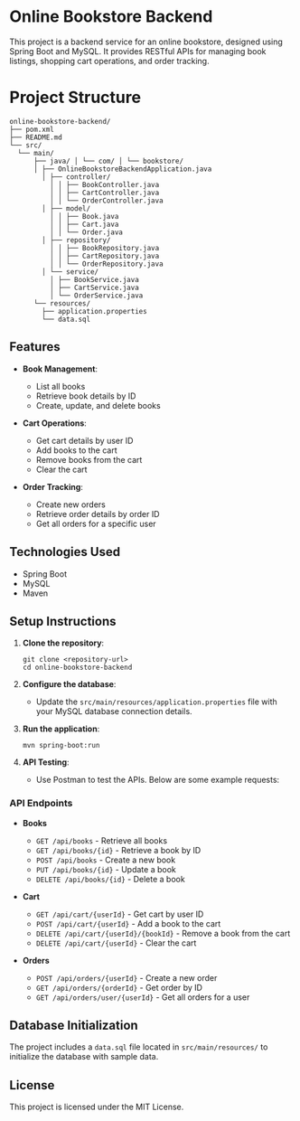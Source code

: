 # Online Bookstore Backend

This project is a backend service for an online bookstore, designed using Spring Boot and MySQL. It provides RESTful APIs for managing book listings, shopping cart operations, and order tracking.

# Project Structure

```
online-bookstore-backend/ 
├── pom.xml 
├── README.md 
└── src/ 
  └── main/ 
      ├── java/ │ └── com/ │ └── bookstore/ 
      │ ├── OnlineBookstoreBackendApplication.java 
        │ ├── controller/ 
          │ │ ├── BookController.java 
          │ │ ├── CartController.java 
          │ │ └── OrderController.java 
        │ ├── model/ 
          │ │ ├── Book.java 
          │ │ ├── Cart.java 
          │ │ └── Order.java 
        │ ├── repository/ 
          │ │ ├── BookRepository.java 
          │ │ ├── CartRepository.java 
          │ │ └── OrderRepository.java 
        │ └── service/ 
          │ ├── BookService.java 
          │ ├── CartService.java 
          │ └── OrderService.java 
      └── resources/ 
        ├── application.properties 
        └── data.sql
```

## Features

- **Book Management**: 
  - List all books
  - Retrieve book details by ID
  - Create, update, and delete books

- **Cart Operations**: 
  - Get cart details by user ID
  - Add books to the cart
  - Remove books from the cart
  - Clear the cart

- **Order Tracking**: 
  - Create new orders
  - Retrieve order details by order ID
  - Get all orders for a specific user

## Technologies Used

- Spring Boot
- MySQL
- Maven

## Setup Instructions

1. **Clone the repository**:
   ```
   git clone <repository-url>
   cd online-bookstore-backend
   ```

2. **Configure the database**:
   - Update the `src/main/resources/application.properties` file with your MySQL database connection details.

3. **Run the application**:
   ```
   mvn spring-boot:run
   ```

4. **API Testing**:
   - Use Postman to test the APIs. Below are some example requests:

### API Endpoints

- **Books**
  - `GET /api/books` - Retrieve all books
  - `GET /api/books/{id}` - Retrieve a book by ID
  - `POST /api/books` - Create a new book
  - `PUT /api/books/{id}` - Update a book
  - `DELETE /api/books/{id}` - Delete a book

- **Cart**
  - `GET /api/cart/{userId}` - Get cart by user ID
  - `POST /api/cart/{userId}` - Add a book to the cart
  - `DELETE /api/cart/{userId}/{bookId}` - Remove a book from the cart
  - `DELETE /api/cart/{userId}` - Clear the cart

- **Orders**
  - `POST /api/orders/{userId}` - Create a new order
  - `GET /api/orders/{orderId}` - Get order by ID
  - `GET /api/orders/user/{userId}` - Get all orders for a user

## Database Initialization

The project includes a `data.sql` file located in `src/main/resources/` to initialize the database with sample data.

## License

This project is licensed under the MIT License.
